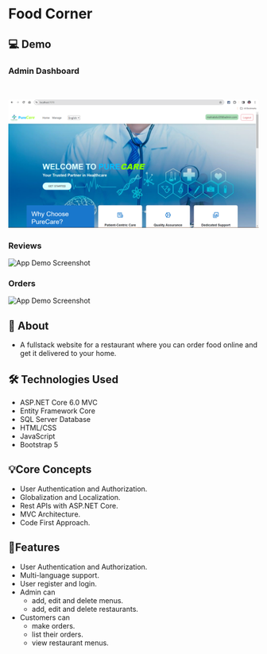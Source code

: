 # Food Corner

## 💻 Demo
### Admin Dashboard
<br>
 
![App Demo Screenshot](https://github.com/MAHI-HAKIM/PureCare_Hospital_Managment_0.0.1v/blob/main/Screenshots/Screenshot%20(264).png)

### Reviews
![App Demo Screenshot](./FoodCorner/screenshots/Screenshot%20(441).png](https://github.com/MAHI-HAKIM/PureCare_Hospital_Managment_0.0.1v/blob/main/Screenshots/Screenshot%20(265).png))
### Orders
![App Demo Screenshot](./FoodCorner/screenshots/Screenshot%20(450).png)
## 📝 About
- A fullstack website for a restaurant where you can order food online and get it delivered to your home.
  
## 🛠️ Technologies Used

- ASP.NET Core 6.0 MVC
- Entity Framework Core
- SQL Server Database
- HTML/CSS
- JavaScript
- Bootstrap 5

## 💡Core Concepts
- User Authentication and Authorization.
- Globalization and Localization.
- Rest APIs with ASP.NET Core.
- MVC Architecture.
- Code First Approach.
## 🚀Features
- User Authentication and Authorization.
- Multi-language support.
- User register and login.
- Admin can 
  - add, edit and delete menus.
  - add, edit and delete restaurants.
- Customers can
  - make orders.
  - list their orders.
  - view restaurant menus.
